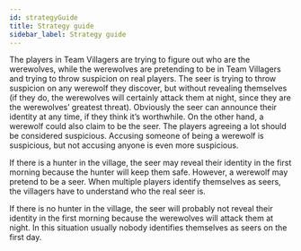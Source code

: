 ```yaml
---
id: strategyGuide
title: Strategy guide
sidebar_label: Strategy guide
---
```

The players in Team Villagers are trying to figure out who are the werewolves, while the werewolves are pretending to be in Team Villagers and trying to throw suspicion on real players. The seer is trying to throw suspicion on any werewolf they discover, but without revealing themselves (if they do, the werewolves will certainly attack them at night, since they are the werewolves’ greatest threat). Obviously the seer can announce their identity at any time, if they think it’s worthwhile. On the other hand, a werewolf could also claim to be the seer. 
The players agreeing a lot should be considered suspicious.
Accusing someone of being a werewolf is suspicious, but not accusing anyone is even more suspicious.

If there is a hunter in the village, the seer may reveal their identity in the first morning because the hunter will keep them safe. However, a werewolf may pretend to be a seer. 
When multiple players identify themselves as seers, the villagers have to understand who the real seer is.

If there is no hunter in the village, the seer will probably not reveal their identity in the first morning because the werewolves will attack them at night. In this situation usually nobody identifies themselves as seers on the first day. 
